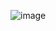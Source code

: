 ![image](https://github.com/huzijian1996/USV_formation_DRL/assets/48085842/36f367d4-2a6b-4d13-8186-1d8794e9ebf8)
